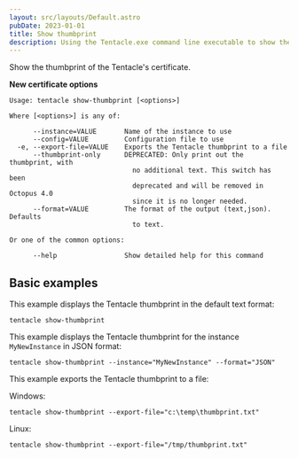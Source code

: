 ```yaml
---
layout: src/layouts/Default.astro
pubDate: 2023-01-01
title: Show thumbprint
description: Using the Tentacle.exe command line executable to show the thumbprint of the Tentacle's certificate.
---
```


Show the thumbprint of the Tentacle's certificate.

**New certificate options**

```
Usage: tentacle show-thumbprint [<options>]

Where [<options>] is any of:

      --instance=VALUE       Name of the instance to use
      --config=VALUE         Configuration file to use
  -e, --export-file=VALUE    Exports the Tentacle thumbprint to a file
      --thumbprint-only      DEPRECATED: Only print out the thumbprint, with
                               no additional text. This switch has been
                               deprecated and will be removed in Octopus 4.0
                               since it is no longer needed.
      --format=VALUE         The format of the output (text,json). Defaults
                               to text.

Or one of the common options:

      --help                 Show detailed help for this command
```

## Basic examples

This example displays the Tentacle thumbprint in the default text format:

```
tentacle show-thumbprint
```

This example displays the Tentacle thumbprint for the instance `MyNewInstance` in JSON format:

```
tentacle show-thumbprint --instance="MyNewInstance" --format="JSON"
```

This example exports the Tentacle thumbprint to a file:

Windows:

```
tentacle show-thumbprint --export-file="c:\temp\thumbprint.txt"
```
Linux:

```
tentacle show-thumbprint --export-file="/tmp/thumbprint.txt"
```
